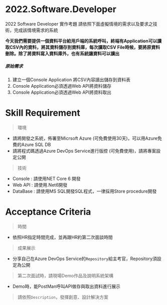 # 2022.Software.Developer
2022 Software Developer 實作考題 
請依照下面虛擬情境的需求以及要求之技術，完成該情境需求的系統

**今天我們需要提供一個資料平台給用戶端的系統呼叫，終端有Application可以讀取CSV內的資料，將其資料儲存到資料庫，每次讀取CSV File時候，要將原資料刪除。除了將資料寫入資料庫外，也有系統讓資料可以讀出**

##### 原始需求
1. 建立一個Console Application 將CSV內容讀出儲存到資料表
2. Console Application必須透過Web API將資料儲存
3. Console Application必須透過Web API將資料取出

# Skill Requirement
> 環境
- 請將開發之系統，佈署至Micrsoft Azure (可免費使用30天)，可以用Azure免費的Azure SQL DB
- 請將程式碼透過Azure DevOps Service進行版控 (可免費使用)，請將專案設定公開
> 技術
- Console : 請使用NET Core 6 開發
- Web API : 請使用.Net6開發
- DataBase : 請使用MS SQL開發SQL程式，一律採用Store procedure開發

# Acceptance Criteria
> 時間
- 依照HR指定時間完成，並再跟HR約第二次面談時間

> 成果展示
- 分享自己在Azure DevOps Service的`Repository`給主考官，Repository須設定為公開

> 第二次面試時，請現場Demo作品及說明系統架構
- Demo時，能PostMan呼叫API做存與取出資料進行展示

> 請依照`Description`，發揮創意、設計解決方案
